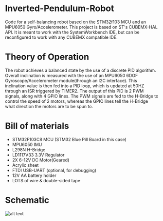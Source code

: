 # Inverted-Pendulum-Robot
Code for a self-balancing robot based on the STM32f103 MCU
and an MPU6050 Gyro/Accelerometer. This project is based on
ST's CUBEMX-HAL API. It is meant to work with the SystemWorkbench
IDE, but can be reconfigured to work with any CUBEMX compatible IDE.

# Theory of Operation
The robot achieves a balanced state by the use of a discrete PID
algorithm. Overall inclination is measured with the use of an
MPU6050 6DOF Gyroscope/Accelerometer module(through an I2C interface).
This inclination value is then fed into a PID loop, which is updated at
50HZ through an ISR triggered by TIMER2. The output of this PID is 2 PWM
signals, along with 4 GPIO lines. The PWM signals are fed to the H-Bridge
to control the speed of 2 motors, whereas the GPIO lines tell the H-Bridge
what direction the motors are to be spun to.

# Bill of materials
* STM32F103C8 MCU (STM32 Blue Pill Board in this case)
* MPU6050 IMU
* L298N H-Bridge
* LD1117V33 3.3V Regulator
* 2X 6-12V DC Motor(Geared)
* Acrylic sheet
* FTDI USB-UART (optional, for debugging)
* 12V AA battery holder
* LOTS of wire & double-sided tape

# Schematic
![alt text](https://github.com/mbocaneg/Inverted-Pendulum-Robot/img/schematic.png)
